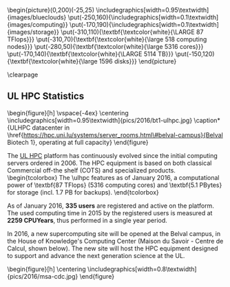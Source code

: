 \begin{picture}(0,200)(-25,25)
   \includegraphics[width=0.95\textwidth]{images/blueclouds}
   \put(-250,160){\includegraphics[width=0.1\textwidth]{images/computing}}
   \put(-170,190){\includegraphics[width=0.1\textwidth]{images/storage}}
   \put(-310,110){\textbf{\textcolor{white}{\LARGE 87 TFlops}}}
   \put(-310,70){\textbf{\textcolor{white}{\large 518 computing nodes}}}
   \put(-280,50){\textbf{\textcolor{white}{\large 5316 cores}}}
   \put(-170,140){\textbf{\textcolor{white}{\LARGE 5114 TB}}}
   \put(-150,120){\textbf{\textcolor{white}{\large 1596 disks}}}
\end{picture}

\clearpage

## UL HPC Statistics

\begin{figure}[h]
    \vspace{-4ex}
    \centering \includegraphics[width=0.95\textwidth]{pics/2016/bt1-ulhpc.jpg}
    \caption*{ULHPC datacenter in \href{https://hpc.uni.lu/systems/server_rooms.html\#belval-campus}{Belval Biotech 1}, operating at full capacity}
\end{figure}

The [UL HPC](http://hpc.uni.lu) platform has continuously evolved since the initial computing servers ordered in 2006.
The HPC equipment is based on both classical Commercial off-the shelf (COTS) and specialized products.
\begin{tcolorbox}
  The \ulhpc features as of January 2016, a computational power of \textbf{87 TFlops}
  (5316 computing cores) and \textbf{5.1 PBytes} for storage (incl. 1.7 PB for backups).
\end{tcolorbox}
<!--
\noindent
The evolution of both computing and storage capacity, is depicted in the below figures.
\begin{figure}[htbp]
  \centering
  \includegraphics[width=0.7\textwidth]{ul_hpc_evolution_computing}
  \includegraphics[width=0.7\textwidth]{ul_hpc_evolution_storage}
  %\caption{UL HPC computing and storage capacity evolution}
\end{figure}
-->

<!-- 2015 OAR accounting Gaia+Chaos: 47107252602 + 24161982905 = 71269235507s = 2259.93y --->
As of January 2016, **335 users** are registered and active on the platform.
The used computing time in 2015 by the registered users is measured at **__2259__ CPUYears**, thus performed in a single year period.


In 2016, a new supercomputing site will be opened at the Belval campus, in the House of Knowledge's Computing Center (Maison du Savoir - Centre de Calcul, shown below). The new site will host the HPC equipment designed to support and advance the next generation science at the UL.

\begin{figure}[h]
  \centering \includegraphics[width=0.8\textwidth]{pics/2016/msa-cdc.jpg}
\end{figure}
